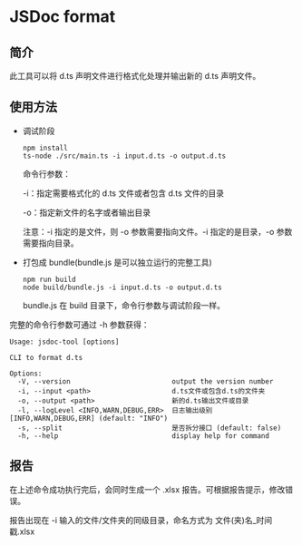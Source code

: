 # JSDoc format

## 简介

此工具可以将 d.ts 声明文件进行格式化处理并输出新的 d.ts 声明文件。

## 使用方法

* 调试阶段

  ```shell
  npm install
  ts-node ./src/main.ts -i input.d.ts -o output.d.ts
  ```

  命令行参数：

  -i：指定需要格式化的 d.ts 文件或者包含 d.ts 文件的目录

  -o：指定新文件的名字或者输出目录

  注意：-i 指定的是文件，则 -o 参数需要指向文件。-i 指定的是目录，-o 参数需要指向目录。

* 打包成 bundle(bundle.js 是可以独立运行的完整工具)

  ```shell
  npm run build
  node build/bundle.js -i input.d.ts -o output.d.ts
  ```

  bundle.js 在 build 目录下，命令行参数与调试阶段一样。

完整的命令行参数可通过 -h 参数获得：

```shell
Usage: jsdoc-tool [options]

CLI to format d.ts

Options:
  -V, --version                         output the version number
  -i, --input <path>                    d.ts文件或包含d.ts的文件夹
  -o, --output <path>                   新的d.ts输出文件或目录
  -l, --logLevel <INFO,WARN,DEBUG,ERR>  日志输出级别[INFO,WARN,DEBUG,ERR] (default: "INFO")
  -s, --split                           是否拆分接口 (default: false)
  -h, --help                            display help for command
```

## 报告

在上述命令成功执行完后，会同时生成一个 .xlsx 报告。可根据报告提示，修改错误。

报告出现在 -i 输入的文件/文件夹的同级目录，命名方式为 文件(夹)名_时间戳.xlsx
